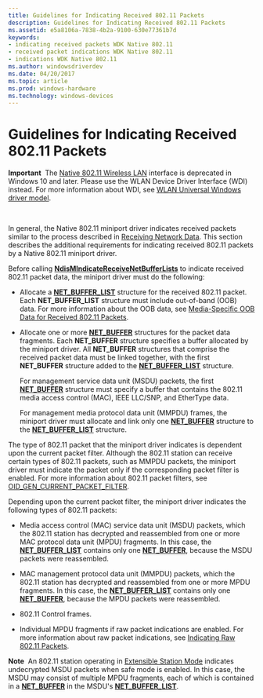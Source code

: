 ```yaml
---
title: Guidelines for Indicating Received 802.11 Packets
description: Guidelines for Indicating Received 802.11 Packets
ms.assetid: e5a8106a-7838-4b2a-9100-630e77361b7d
keywords:
- indicating received packets WDK Native 802.11
- received packet indications WDK Native 802.11
- indications WDK Native 802.11
ms.author: windowsdriverdev
ms.date: 04/20/2017
ms.topic: article
ms.prod: windows-hardware
ms.technology: windows-devices
---
```


# Guidelines for Indicating Received 802.11 Packets


**Important**  The [Native 802.11 Wireless LAN](native-802-11-wireless-lan4.md) interface is deprecated in Windows 10 and later. Please use the WLAN Device Driver Interface (WDI) instead. For more information about WDI, see [WLAN Universal Windows driver model](wifi-universal-driver-model.md).

 

In general, the Native 802.11 miniport driver indicates received packets similar to the process described in [Receiving Network Data](receiving-network-data.md). This section describes the additional requirements for indicating received 802.11 packets by a Native 802.11 miniport driver.

Before calling [**NdisMIndicateReceiveNetBufferLists**](https://msdn.microsoft.com/library/windows/hardware/ff563598) to indicate received 802.11 packet data, the miniport driver must do the following:

-   Allocate a [**NET\_BUFFER\_LIST**](https://msdn.microsoft.com/library/windows/hardware/ff568388) structure for the received 802.11 packet. Each **NET\_BUFFER\_LIST** structure must include out-of-band (OOB) data. For more information about the OOB data, see [Media-Specific OOB Data for Received 802.11 Packets](media-specific-oob-data-for-received-802-11-packets.md).

-   Allocate one or more [**NET\_BUFFER**](https://msdn.microsoft.com/library/windows/hardware/ff568376) structures for the packet data fragments. Each **NET\_BUFFER** structure specifies a buffer allocated by the miniport driver. All **NET\_BUFFER** structures that comprise the received packet data must be linked together, with the first **NET\_BUFFER** structure added to the [**NET\_BUFFER\_LIST**](https://msdn.microsoft.com/library/windows/hardware/ff568388) structure.

    For management service data unit (MSDU) packets, the first [**NET\_BUFFER**](https://msdn.microsoft.com/library/windows/hardware/ff568376) structure must specify a buffer that contains the 802.11 media access control (MAC), IEEE LLC/SNP, and EtherType data.

    For management media protocol data unit (MMPDU) frames, the miniport driver must allocate and link only one [**NET\_BUFFER**](https://msdn.microsoft.com/library/windows/hardware/ff568376) structure to the [**NET\_BUFFER\_LIST**](https://msdn.microsoft.com/library/windows/hardware/ff568388) structure.

The type of 802.11 packet that the miniport driver indicates is dependent upon the current packet filter. Although the 802.11 station can receive certain types of 802.11 packets, such as MMPDU packets, the miniport driver must indicate the packet only if the corresponding packet filter is enabled. For more information about 802.11 packet filters, see [OID\_GEN\_CURRENT\_PACKET\_FILTER](https://msdn.microsoft.com/library/windows/hardware/ff569575).

Depending upon the current packet filter, the miniport driver indicates the following types of 802.11 packets:

-   Media access control (MAC) service data unit (MSDU) packets, which the 802.11 station has decrypted and reassembled from one or more MAC protocol data unit (MPDU) fragments. In this case, the [**NET\_BUFFER\_LIST**](https://msdn.microsoft.com/library/windows/hardware/ff568388) contains only one [**NET\_BUFFER**](https://msdn.microsoft.com/library/windows/hardware/ff568376), because the MSDU packets were reassembled.

-   MAC management protocol data unit (MMPDU) packets, which the 802.11 station has decrypted and reassembled from one or more MPDU fragments. In this case, the [**NET\_BUFFER\_LIST**](https://msdn.microsoft.com/library/windows/hardware/ff568388) contains only one [**NET\_BUFFER**](https://msdn.microsoft.com/library/windows/hardware/ff568376), because the MPDU packets were reassembled.

-   802.11 Control frames.

-   Individual MPDU fragments if raw packet indications are enabled. For more information about raw packet indications, see [Indicating Raw 802.11 Packets](indicating-raw-802-11-packets.md).

**Note**  An 802.11 station operating in [Extensible Station Mode](extensible-station-operation-mode.md) indicates undecrypted MSDU packets when safe mode is enabled. In this case, the MSDU may consist of multiple MPDU fragments, each of which is contained in a [**NET\_BUFFER**](https://msdn.microsoft.com/library/windows/hardware/ff568376) in the MSDU's [**NET\_BUFFER\_LIST**](https://msdn.microsoft.com/library/windows/hardware/ff568388).

 

 

 





